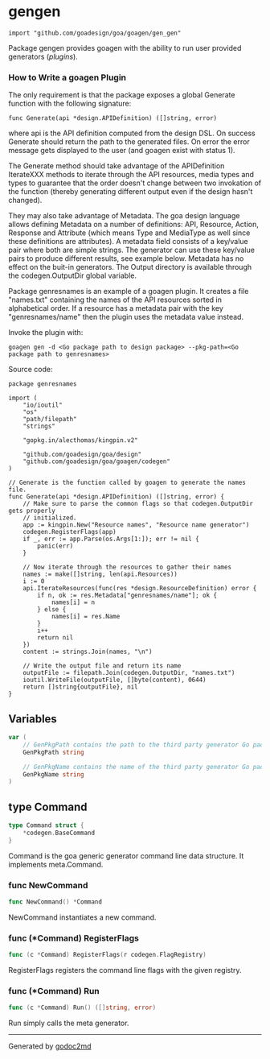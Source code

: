 
# gengen
    import "github.com/goadesign/goa/goagen/gen_gen"

Package gengen provides goagen with the ability to run user provided generators (*plugins*).

### How to Write a goagen Plugin
The only requirement is that the package exposes a global Generate function with the following
signature:


	func Generate(api *design.APIDefinition) ([]string, error)

where api is the API definition computed from the design DSL. On success Generate should return
the path to the generated files. On error the error message gets displayed to the user (and
goagen exist with status 1).

The Generate method should take advantage of the APIDefinition IterateXXX methods to iterate
through the API resources, media types and types to guarantee that the order doesn't change
between two invokation of the function (thereby generating different output even if the design
hasn't changed).

They may also take advantage of Metadata. The goa design language allows defining Metadata on a
number of definitions: API, Resource, Action, Response and Attribute (which means Type and
MediaType as well since these definitions are attributes). A metadata field consists of a
key/value pair where both are simple strings. The generator can use these key/value pairs to
produce different results, see example below. Metadata has no effect on the buit-in generators.
The Output directory is available through the codegen.OutputDir global variable.

Package genresnames is an example of a goagen plugin. It creates a file "names.txt" containing
the names of the API resources sorted in alphabetical order. If a resource has a
metadata pair with the key "genresnames/name" then the plugin uses the metadata value instead.

Invoke the plugin with:


	goagen gen -d <Go package path to design package> --pkg-path=<Go package path to genresnames>

Source code:


	package genresnames
	
	import (
		"io/ioutil"
		"os"
		"path/filepath"
		"strings"
	
		"gopkg.in/alecthomas/kingpin.v2"
	
		"github.com/goadesign/goa/design"
		"github.com/goadesign/goa/goagen/codegen"
	)
	
	// Generate is the function called by goagen to generate the names file.
	func Generate(api *design.APIDefinition) ([]string, error) {
		// Make sure to parse the common flags so that codegen.OutputDir gets properly
		// initialized.
		app := kingpin.New("Resource names", "Resource name generator")
		codegen.RegisterFlags(app)
		if _, err := app.Parse(os.Args[1:]); err != nil {
			panic(err)
		}
	
		// Now iterate through the resources to gather their names
		names := make([]string, len(api.Resources))
		i := 0
		api.IterateResources(func(res *design.ResourceDefinition) error {
			if n, ok := res.Metadata["genresnames/name"]; ok {
				names[i] = n
			} else {
				names[i] = res.Name
			}
			i++
			return nil
		})
		content := strings.Join(names, "\n")
	
		// Write the output file and return its name
		outputFile := filepath.Join(codegen.OutputDir, "names.txt")
		ioutil.WriteFile(outputFile, []byte(content), 0644)
		return []string{outputFile}, nil
	}





## Variables
``` go
var (
    // GenPkgPath contains the path to the third party generator Go package.
    GenPkgPath string

    // GenPkgName contains the name of the third party generator Go package.
    GenPkgName string
)
```


## type Command
``` go
type Command struct {
    *codegen.BaseCommand
}
```
Command is the goa generic generator command line data structure.
It implements meta.Command.









### func NewCommand
``` go
func NewCommand() *Command
```
NewCommand instantiates a new command.




### func (\*Command) RegisterFlags
``` go
func (c *Command) RegisterFlags(r codegen.FlagRegistry)
```
RegisterFlags registers the command line flags with the given registry.



### func (\*Command) Run
``` go
func (c *Command) Run() ([]string, error)
```
Run simply calls the meta generator.









- - -
Generated by [godoc2md](http://godoc.org/github.com/davecheney/godoc2md)